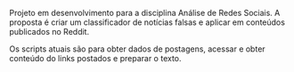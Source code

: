 Projeto em desenvolvimento para a disciplina Análise de Redes Sociais. A proposta é criar um classificador de notícias falsas e aplicar em conteúdos publicados no Reddit.


Os scripts atuais são para obter dados de postagens, acessar e obter conteúdo do links postados e preparar o texto.
